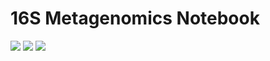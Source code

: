 # 16S Metagenomics Notebook
![](https://img.shields.io/badge/Module-BIOC3301-red.svg)
[![](https://img.shields.io/badge/language-R-blue.svg)](https://www.r-project.org/)
[![](https://img.shields.io/badge/cluster-Cirrus-178F8B.svg)](http://www.cirrus.ac.uk/)
